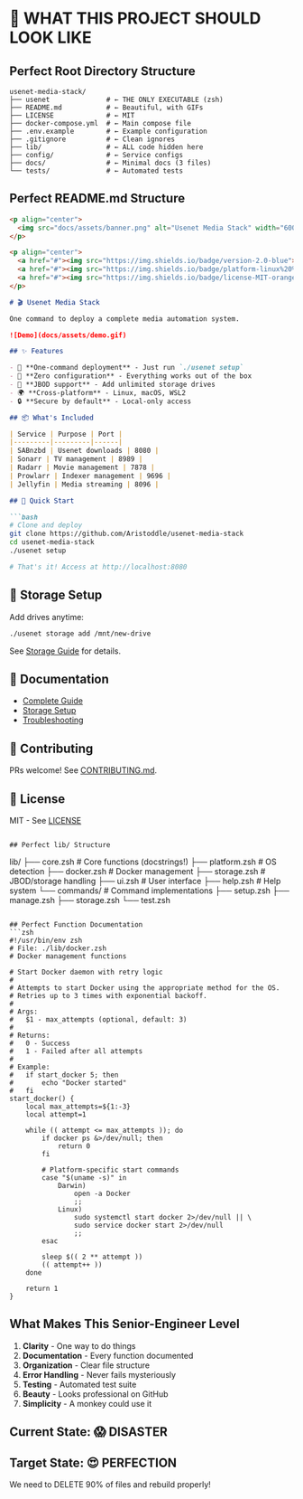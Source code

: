 # 🎯 WHAT THIS PROJECT SHOULD LOOK LIKE

## Perfect Root Directory Structure
```
usenet-media-stack/
├── usenet              # ← THE ONLY EXECUTABLE (zsh)
├── README.md           # ← Beautiful, with GIFs
├── LICENSE             # ← MIT
├── docker-compose.yml  # ← Main compose file
├── .env.example        # ← Example configuration
├── .gitignore          # ← Clean ignores
├── lib/                # ← ALL code hidden here
├── config/             # ← Service configs
├── docs/               # ← Minimal docs (3 files)
└── tests/              # ← Automated tests
```

## Perfect README.md Structure
```markdown
<p align="center">
  <img src="docs/assets/banner.png" alt="Usenet Media Stack" width="600">
</p>

<p align="center">
  <a href="#"><img src="https://img.shields.io/badge/version-2.0-blue"></a>
  <a href="#"><img src="https://img.shields.io/badge/platform-linux%20%7C%20macos%20%7C%20wsl-green"></a>
  <a href="#"><img src="https://img.shields.io/badge/license-MIT-orange"></a>
</p>

# 🎬 Usenet Media Stack

One command to deploy a complete media automation system.

![Demo](docs/assets/demo.gif)

## ✨ Features

- 🚀 **One-command deployment** - Just run `./usenet setup`
- 🔧 **Zero configuration** - Everything works out of the box
- 💾 **JBOD support** - Add unlimited storage drives
- 🌍 **Cross-platform** - Linux, macOS, WSL2
- 🔒 **Secure by default** - Local-only access

## 📦 What's Included

| Service | Purpose | Port |
|---------|---------|------|
| SABnzbd | Usenet downloads | 8080 |
| Sonarr | TV management | 8989 |
| Radarr | Movie management | 7878 |
| Prowlarr | Indexer management | 9696 |
| Jellyfin | Media streaming | 8096 |

## 🚀 Quick Start

```bash
# Clone and deploy
git clone https://github.com/Aristoddle/usenet-media-stack
cd usenet-media-stack
./usenet setup

# That's it! Access at http://localhost:8080
```

## 💾 Storage Setup

Add drives anytime:
```bash
./usenet storage add /mnt/new-drive
```

See [Storage Guide](docs/STORAGE.md) for details.

## 📖 Documentation

- [Complete Guide](docs/GUIDE.md)
- [Storage Setup](docs/STORAGE.md)
- [Troubleshooting](docs/TROUBLESHOOTING.md)

## 🤝 Contributing

PRs welcome! See [CONTRIBUTING.md](docs/CONTRIBUTING.md).

## 📝 License

MIT - See [LICENSE](LICENSE)
```

## Perfect lib/ Structure
```
lib/
├── core.zsh            # Core functions (docstrings!)
├── platform.zsh        # OS detection
├── docker.zsh          # Docker management
├── storage.zsh         # JBOD/storage handling
├── ui.zsh              # User interface
├── help.zsh            # Help system
└── commands/           # Command implementations
    ├── setup.zsh
    ├── manage.zsh
    ├── storage.zsh
    └── test.zsh
```

## Perfect Function Documentation
```zsh
#!/usr/bin/env zsh
# File: ./lib/docker.zsh
# Docker management functions

# Start Docker daemon with retry logic
#
# Attempts to start Docker using the appropriate method for the OS.
# Retries up to 3 times with exponential backoff.
#
# Args:
#   $1 - max_attempts (optional, default: 3)
#
# Returns:
#   0 - Success
#   1 - Failed after all attempts
#
# Example:
#   if start_docker 5; then
#       echo "Docker started"
#   fi
start_docker() {
    local max_attempts=${1:-3}
    local attempt=1
    
    while (( attempt <= max_attempts )); do
        if docker ps &>/dev/null; then
            return 0
        fi
        
        # Platform-specific start commands
        case "$(uname -s)" in
            Darwin)
                open -a Docker
                ;;
            Linux)
                sudo systemctl start docker 2>/dev/null || \
                sudo service docker start 2>/dev/null
                ;;
        esac
        
        sleep $(( 2 ** attempt ))
        (( attempt++ ))
    done
    
    return 1
}
```

## What Makes This Senior-Engineer Level

1. **Clarity** - One way to do things
2. **Documentation** - Every function documented
3. **Organization** - Clear file structure
4. **Error Handling** - Never fails mysteriously
5. **Testing** - Automated test suite
6. **Beauty** - Looks professional on GitHub
7. **Simplicity** - A monkey could use it

## Current State: 😱 DISASTER
## Target State: 😍 PERFECTION

We need to DELETE 90% of files and rebuild properly!